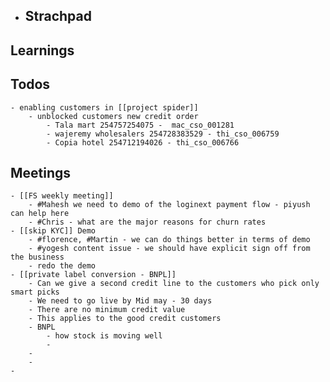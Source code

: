 - ## Strachpad
## Learnings
## Todos
	- enabling customers in [[project spider]]
		- unblocked customers new credit order
			- Tala mart 254757254075 - 	mac_cso_001281
			- wajeremy wholesalers 254728383529 - thi_cso_006759
			- Copia hotel 254712194026 - thi_cso_006766
## Meetings
	- [[FS weekly meeting]]
		- #Mahesh we need to demo of the loginext payment flow - piyush can help here
		- #Chris - what are the major reasons for churn rates
	- [[skip KYC]] Demo
		- #florence, #Martin - we can do things better in terms of demo
		- #yogesh content issue - we should have explicit sign off from the business
		- redo the demo
	- [[private label conversion - BNPL]]
		- Can we give a second credit line to the customers who pick only smart picks
		- We need to go live by Mid may - 30 days
		- There are no minimum credit value
		- This applies to the good credit customers
		- BNPL
			- how stock is moving well
			-
		-
		-
	-